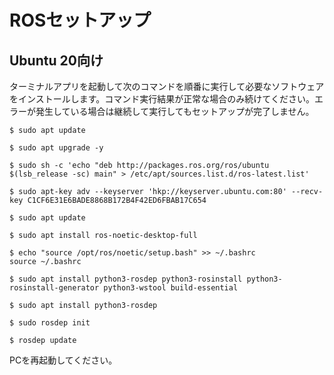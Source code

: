 # ROSセットアップ
## Ubuntu 20向け
ターミナルアプリを起動して次のコマンドを順番に実行して必要なソフトウェアをインストールします。コマンド実行結果が正常な場合のみ続けてください。エラーが発生している場合は継続して実行してもセットアップが完了しません。
```
$ sudo apt update

$ sudo apt upgrade -y

$ sudo sh -c 'echo "deb http://packages.ros.org/ros/ubuntu $(lsb_release -sc) main" > /etc/apt/sources.list.d/ros-latest.list'

$ sudo apt-key adv --keyserver 'hkp://keyserver.ubuntu.com:80' --recv-key C1CF6E31E6BADE8868B172B4F42ED6FBAB17C654

$ sudo apt update

$ sudo apt install ros-noetic-desktop-full

$ echo "source /opt/ros/noetic/setup.bash" >> ~/.bashrc
source ~/.bashrc

$ sudo apt install python3-rosdep python3-rosinstall python3-rosinstall-generator python3-wstool build-essential

$ sudo apt install python3-rosdep

$ sudo rosdep init

$ rosdep update
```

PCを再起動してください。
